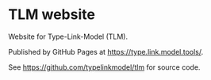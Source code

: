 # TLM website

Website for Type-Link-Model (TLM).

Published by GitHub Pages at https://type.link.model.tools/.

See https://github.com/typelinkmodel/tlm for source code.

